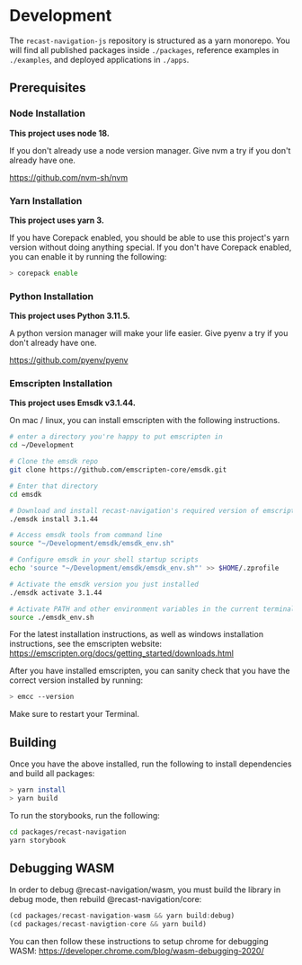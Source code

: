 # Development

The `recast-navigation-js` repository is structured as a yarn monorepo. You will find all published packages inside `./packages`, reference examples in `./examples`, and deployed applications in `./apps`.

## Prerequisites

### Node Installation

**This project uses node 18.**

If you don't already use a node version manager. Give nvm a try if you don't already have one.

https://github.com/nvm-sh/nvm

### Yarn Installation

**This project uses yarn 3.**

If you have Corepack enabled, you should be able to use this project's yarn version without doing anything special. If you don't have Corepack enabled, you can enable it by running the following:

```sh
> corepack enable
```

### Python Installation

**This project uses Python 3.11.5.**

A python version manager will make your life easier. Give pyenv a try if you don't already have one.

https://github.com/pyenv/pyenv

### Emscripten Installation

**This project uses Emsdk v3.1.44.**

On mac / linux, you can install emscripten with the following instructions.

```sh
# enter a directory you're happy to put emscripten in
cd ~/Development

# Clone the emsdk repo
git clone https://github.com/emscripten-core/emsdk.git

# Enter that directory
cd emsdk

# Download and install recast-navigation's required version of emscripten
./emsdk install 3.1.44

# Access emsdk tools from command line
source "~/Development/emsdk/emsdk_env.sh"

# Configure emsdk in your shell startup scripts
echo 'source "~/Development/emsdk/emsdk_env.sh"' >> $HOME/.zprofile

# Activate the emsdk version you just installed
./emsdk activate 3.1.44

# Activate PATH and other environment variables in the current terminal
source ./emsdk_env.sh
```

For the latest installation instructions, as well as windows installation instructions, see the emscripten website: https://emscripten.org/docs/getting_started/downloads.html

After you have installed emscripten, you can sanity check that you have the correct version installed by running:

```sh
> emcc --version
```

Make sure to restart your Terminal.

## Building

Once you have the above installed, run the following to install dependencies and build all packages:

```sh
> yarn install
> yarn build
```

To run the storybooks, run the following:

```sh
cd packages/recast-navigation
yarn storybook
```

## Debugging WASM

In order to debug @recast-navigation/wasm, you must build the library in debug mode, then rebuild @recast-navigation/core:

```ts
(cd packages/recast-navigation-wasm && yarn build:debug)
(cd packages/recast-navigtion-core && yarn build)
```

You can then follow these instructions to setup chrome for debugging WASM: https://developer.chrome.com/blog/wasm-debugging-2020/
